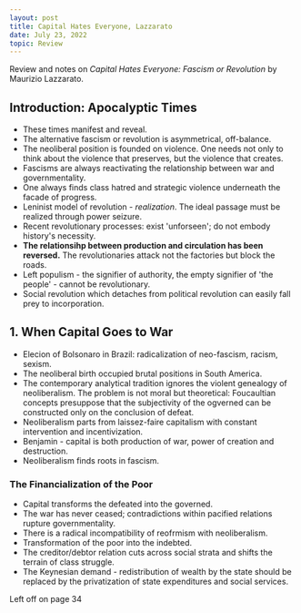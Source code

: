 ```yaml
---
layout: post
title: Capital Hates Everyone, Lazzarato
date: July 23, 2022
topic: Review
---
```


Review and notes on *Capital Hates Everyone: Fascism or Revolution* by Maurizio Lazzarato.

## Introduction: Apocalyptic Times
- These times manifest and reveal.
- The alternative fascism or revolution is asymmetrical, off-balance.
- The neoliberal position is founded on violence. One needs not only to think about the violence that preserves, but the violence that creates.
- Fascisms are always reactivating the relationship between war and governmentality.
- One always finds class hatred and strategic violence underneath the facade of progress.
- Leninist model of revolution - *realization*. The ideal passage must be realized through power seizure.
- Recent revolutionary processes: exist 'unforseen'; do not embody history's necessity.
- **The relationsihp between production and circulation has been reversed.** The revolutionaries attack not the factories but block the roads.
- Left populism - the signifier of authority, the empty signifier of 'the people' - cannot be revolutionary. 
- Social revolution which detaches from political revolution can easily fall prey to incorporation.

## 1. When Capital Goes to War
- Elecion of Bolsonaro in Brazil: radicalization of neo-fascism, racism, sexism.
- The neoliberal birth occupied brutal positions in South America.
- The contemporary analytical tradition ignores the violent genealogy of neoliberalism. The problem is not moral but theoretical: Foucaultian concepts presuppose that the subjectivity of the ogverned can be constructed only on the conclusion of defeat.
- Neoliberalism parts from laissez-faire capitalism with constant intervention and incentivization.
- Benjamin - capital is both production of war, power of creation and destruction.
- Neoliberalism finds roots in fascism.

### The Financialization of the Poor
- Capital transforms the defeated into the governed.
- The war has never ceased; contradictions within pacified relations rupture governmentality.
- There is a radical incompatibility of reofrmism with neoliberalism.
- Transformation of the poor into the indebted.
- The creditor/debtor relation cuts across social strata and shifts the terrain of class struggle.
- The Keynesian demand - redistribution of wealth by the state should be replaced by the privatization of state expenditures and social services.

Left off on page 34
